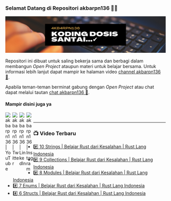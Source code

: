 ### Selamat Datang di Repositori akbarpn136 🙏🏻

![akbarpn136](4kb4rpn136.png)

Repositori ini dibuat untuk saling bekerja sama dan berbagi dalam membangun _Open Project_ ataupun materi untuk belajar 
bersama. Untuk informasi lebih lanjut dapat mampir ke halaman video 
[channel akbarpn136 🎥](https://youtube.com/user/akbarpn136).

Apabila teman-teman berminat gabung dengan _Open Project_ atau chat dapat melalui tautan 
[chat akbarpn136 💬](https://discord.gg/7dTG9sg).

#### Mampir disini juga ya
[<img align="left" alt="akbarpn136 | YouTube" width="22px" src="https://cdn.jsdelivr.net/npm/simple-icons@v3/icons/youtube.svg" />][youtube]
[<img align="left" alt="akbarpn136 | Twitter" width="22px" src="https://cdn.jsdelivr.net/npm/simple-icons@v3/icons/twitter.svg" />][twitter]
[<img align="left" alt="akbarpn136 | LinkedIn" width="22px" src="https://cdn.jsdelivr.net/npm/simple-icons@v3/icons/linkedin.svg" />][linkedin]
[<img align="left" alt="akbarpn136 | Instagram" width="22px" src="https://cdn.jsdelivr.net/npm/simple-icons@v3/icons/instagram.svg" />][instagram]

[twitter]: https://twitter.com/akbarpn136
[youtube]: https://www.youtube.com/user/akbarpn136
[instagram]: https://instagram.com/akbarpn136
[linkedin]: https://www.linkedin.com/in/arizal-akbar-zikri-63461458/

<br />

---

### 📺 Video Terbaru
<!-- YOUTUBE:START -->
- [#️⃣ 10 Strings | Belajar Rust dari Kesalahan | Rust Lang Indonesia](https://www.youtube.com/watch?v=L0otLH_qz9M)
- [#️⃣ 9 Collections | Belajar Rust dari Kesalahan | Rust Lang Indonesia](https://www.youtube.com/watch?v=J109nisSkgg)
- [#️⃣ 8 Modules | Belajar Rust dari Kesalahan | Rust Lang Indonesia](https://www.youtube.com/watch?v=bDCA4mpOMDM)
- [#️⃣ 7 Enums | Belajar Rust dari Kesalahan | Rust Lang Indonesia](https://www.youtube.com/watch?v=vazQJ32p8vM)
- [#️⃣ 6 Structs | Belajar Rust dari Kesalahan | Rust Lang Indonesia](https://www.youtube.com/watch?v=D5KKzDO-TqI)
<!-- YOUTUBE:END -->

